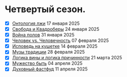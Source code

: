 # Четвертый сезон.

- [x] [Онтология лжи](ontology_of_lies.md) 17 января 2025
- [x] [Свобода и Квадроберы](freedom-and-quadrobers.md) 24 января 2025
- [x] [Война полов](battle_of_the_sexes.md) 31 января 2025
- [x] [Человек vs. Человечность](human_vs_humanity.md) 07 февраля 2025
- [x] [Исповедь на кушетке](confession_on_the_couch.md) 14 февраля 2025
- [x] [Музы традиции](muses_of_tradition.md) 28 февраля 2025
- [x] [Логика вины и логика причинности](vinaiotvetsvennosti.md) 21 марта 2025
- [x] [Мужество быть](the-courage-to-be.md) 04 апреля 2025
- [x] [Духовный фастфуд](dukhovny-fast-food.md) 11 апреля 2025

